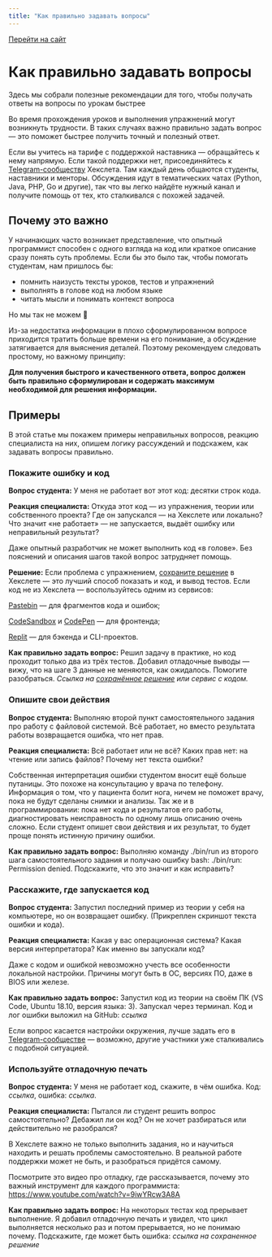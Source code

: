 ```yaml
---
title: "Как правильно задавать вопросы"
---
```


[Перейти на сайт](https://ru.hexlet.io)

# Как правильно задавать вопросы

Здесь мы собрали полезные рекомендации для того, чтобы получать ответы на вопросы по урокам быстрее

Во время прохождения уроков и выполнения упражнений могут возникнуть трудности. В таких случаях важно правильно задать вопрос — это поможет быстрее получить точный и полезный ответ.

Если вы учитесь на тарифе с поддержкой наставника — обращайтесь к нему напрямую. Если такой поддержки нет, присоединяйтесь к [Telegram-сообществу](https://t.me/hexletcommunity) Хекслета. Там каждый день общаются студенты, наставники и менторы. Обсуждения идут в тематических чатах (Python, Java, PHP, Go и другие), так что вы легко найдёте нужный канал и получите помощь от тех, кто сталкивался с похожей задачей.

## Почему это важно

У начинающих часто возникает представление, что опытный программист способен с одного взгляда на код или краткое описание сразу понять суть проблемы. Если бы это было так, чтобы помогать студентам, нам пришлось бы: 

- помнить наизусть тексты уроков, тестов и упражнений
- выполнять в голове код на любом языке
- читать мысли и понимать контекст вопроса

Но мы так не можем 🙂

Из-за недостатка информации в плохо сформулированном вопросе приходится тратить больше времени на его понимание, а обсуждение затягивается для выяснения деталей. Поэтому рекомендуем следовать простому, но важному принципу:

**Для получения быстрого и качественного ответа, вопрос должен быть правильно сформулирован и содержать максимум необходимой для решения информации.**

## Примеры

В этой статье мы покажем примеры неправильных вопросов, реакцию специалиста на них, опишем логику рассуждений и подскажем, как задавать вопросы правильно.

### Покажите ошибку и код

**Вопрос студента:** У меня не работает вот этот код: десятки строк кода.

**Реакция специалиста:** Откуда этот код — из упражнения, теории или собственного проекта? Где он запускался — на Хекслете или локально? Что значит «не работает» — не запускается, выдаёт ошибку или неправильный результат?

Даже опытный разработчик не может выполнить код «в голове». Без пояснений и описания шагов такой вопрос затрудняет помощь.

**Решение:** Если проблема с упражнением, [сохраните решение](https://help.hexlet.io/article/20538) в Хекслете — это лучший способ показать и код, и вывод тестов. Если код не из Хекслета — воспользуйтесь одним из сервисов:

[Pastebin](https://pastebin.com/) — для фрагментов кода и ошибок;

[CodeSandbox](https://codesandbox.io/) и [CodePen](https://codepen.io/) — для фронтенда;

[Replit](https://replit.com/) — для бэкенда и CLI-проектов.

**Как правильно задать вопрос:** Решил задачу в практике, но код проходит только два из трёх тестов. Добавил отладочные выводы — вижу, что на шаге 3 данные не меняются, как ожидалось. Помогите разобраться. *Ссылка на [сохранённое решение](https://help.hexlet.io/article/20538) или сервис с кодом.*

### Опишите свои действия

**Вопрос студента:** Выполняю второй пункт самостоятельного задания про работу с файловой системой. Всё работает, но вместо результата работы возвращается ошибка, что нет прав.

**Реакция специалиста:** Всё работает или не всё? Каких прав нет: на чтение или запись файлов? Почему нет текста ошибки?

Собственная интерпретация ошибки студентом вносит ещё больше путаницы. Это похоже на консультацию у врача по телефону. Информация о том, что у пациента болит нога, ничем не поможет врачу, пока не будут сделаны снимки и анализы. Так же и в программировании: пока нет кода и результатов его работы, диагностировать неисправность по одному лишь описанию очень сложно. Если студент опишет свои действия и их результат, то будет проще понять истинную причину ошибки.

**Как правильно задать вопрос:** Выполняю команду ./bin/run  из второго шага самостоятельного задания и получаю ошибку bash: ./bin/run: Permission denied. Подскажите, что это значит и как исправить?

### Расскажите, где запускается код

**Вопрос студента:** Запустил последний пример из теории у себя на компьютере, но он возвращает ошибку. (Прикреплен скриншот текста ошибки и кода).

**Реакция специалиста:** Какая у вас операционная система? Какая версия интерпретатора? Как именно вы запускали код?

Даже с кодом и ошибкой невозможно учесть все особенности локальной настройки. Причины могут быть в ОС, версиях ПО, даже в BIOS или железе.

**Как правильно задать вопрос:** Запустил код из теории на своём ПК (VS Code, Ubuntu 18.10, версия языка: 3). Запускал через терминал.
Код и лог ошибки выложил на GitHub: *ссылка*

Если вопрос касается настройки окружения, лучше задать его в [Telegram-сообществе](https://t.me/hexletcommunity) — возможно, другие участники уже сталкивались с подобной ситуацией.

### Используйте отладочную печать

**Вопрос студента:** У меня не работает код, скажите, в чём ошибка. Код: *ссылка*, ошибка: *ссылка*.

**Реакция специалиста:** Пытался ли студент решить вопрос самостоятельно? Дебажил ли он код? Он не хочет разбираться или действительно не разобрался?

В Хекслете важно не только выполнить задания, но и научиться находить и решать проблемы самостоятельно. В реальной работе поддержки может не быть, и разобраться придётся самому.

Посмотрите это видео про отладку, где рассказывается, почему это важный инструмент для каждого программиста: https://www.youtube.com/watch?v=9iwYRcw3A8A

**Как правильно задать вопрос:** На некоторых тестах код прерывает выполнение. Я добавил отладочную печать и увидел, что цикл выполняется несколько раз и потом прерывается, но не понимаю почему. Подскажите, где может быть ошибка: *ссылка на сохраненное решение*
